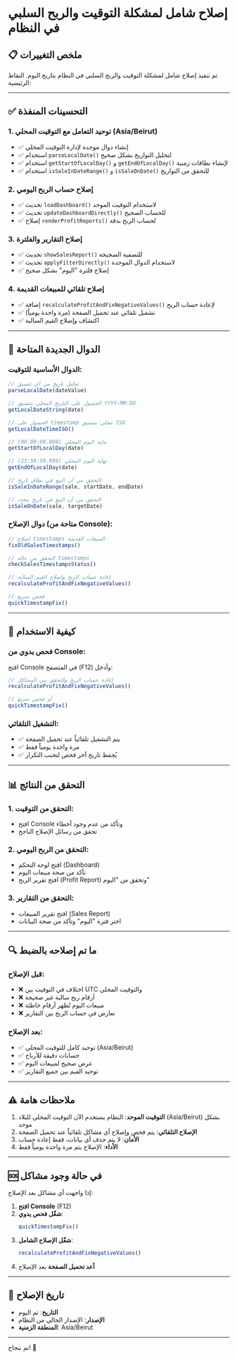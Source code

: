 # إصلاح شامل لمشكلة التوقيت والربح السلبي في النظام

## 📋 ملخص التغييرات

تم تنفيذ إصلاح شامل لمشكلة التوقيت والربح السلبي في النظام بتاريخ اليوم. النقاط الرئيسية:

---

## ✅ التحسينات المنفذة

### 1. توحيد التعامل مع التوقيت المحلي (Asia/Beirut)
- ✅ إنشاء دوال موحدة لإدارة التوقيت المحلي
- ✅ استخدام `parseLocalDate()` لتحليل التواريخ بشكل صحيح
- ✅ استخدام `getStartOfLocalDay()` و `getEndOfLocalDay()` لإنشاء نطاقات زمنية
- ✅ استخدام `isSaleInDateRange()` و `isSaleOnDate()` للتحقق من التواريخ

### 2. إصلاح حساب الربح اليومي
- ✅ تحديث `loadDashboard()` لاستخدام التوقيت الموحد
- ✅ تحديث `updateDashboardDirectly()` للحساب الصحيح
- ✅ إصلاح `renderProfitReports()` لحساب الربح بدقة

### 3. إصلاح التقارير والفلترة
- ✅ تحديث `showSalesReport()` للتصفية الصحيحة
- ✅ تحديث `applyFilterDirectly()` لاستخدام الدوال الموحدة
- ✅ إصلاح فلترة "اليوم" بشكل صحيح

### 4. إصلاح تلقائي للمبيعات القديمة
- ✅ إضافة `recalculateProfitAndFixNegativeValues()` لإعادة حساب الربح
- ✅ تشغيل تلقائي عند تحميل الصفحة (مرة واحدة يومياً)
- ✅ اكتشاف وإصلاح القيم السالبة

---

## 🔧 الدوال الجديدة المتاحة

### الدوال الأساسية للتوقيت:
```javascript
// تحليل تاريخ من أي تنسيق
parseLocalDate(dateValue)

// الحصول على التاريخ المحلي بتنسيق YYYY-MM-DD
getLocalDateString(date)

// الحصول على timestamp محلي بتنسيق ISO
getLocalDateTimeISO()

// بداية اليوم المحلي (00:00:00.000)
getStartOfLocalDay(date)

// نهاية اليوم المحلي (23:59:59.999)
getEndOfLocalDay(date)

// التحقق من أن البيع في نطاق تاريخ
isSaleInDateRange(sale, startDate, endDate)

// التحقق من أن البيع في تاريخ محدد
isSaleOnDate(sale, targetDate)
```

### دوال الإصلاح (متاحة من Console):
```javascript
// إصلاح timestamps المبيعات القديمة
fixOldSalesTimestamps()

// التحقق من حالة timestamps
checkSalesTimestampsStatus()

// إعادة حساب الربح وإصلاح القيم السالبة
recalculateProfitAndFixNegativeValues()

// فحص سريع
quickTimestampFix()
```

---

## 🎯 كيفية الاستخدام

### فحص يدوي من Console:
افتح Console في المتصفح (F12) وأدخل:

```javascript
// إعادة حساب الربح والتحقق من المشاكل
recalculateProfitAndFixNegativeValues()

// أو فحص سريع
quickTimestampFix()
```

### التشغيل التلقائي:
- ✅ يتم التشغيل تلقائياً عند تحميل الصفحة
- ✅ مرة واحدة يومياً فقط
- ✅ يُحفظ تاريخ آخر فحص لتجنب التكرار

---

## 📊 التحقق من النتائج

### 1. التحقق من التوقيت:
- افتح Console وتأكد من عدم وجود أخطاء
- تحقق من رسائل الإصلاح الناجح

### 2. التحقق من الربح اليومي:
- افتح لوحة التحكم (Dashboard)
- تأكد من صحة مبيعات اليوم
- افتح تقرير الربح (Profit Report) وتحقق من "اليوم"

### 3. التحقق من التقارير:
- افتح تقرير المبيعات (Sales Report)
- اختر فترة "اليوم" وتأكد من صحة البيانات

---

## 🔍 ما تم إصلاحه بالضبط

### قبل الإصلاح:
- ❌ اختلاف في التوقيت بين UTC والتوقيت المحلي
- ❌ أرقام ربح سالبة غير صحيحة
- ❌ مبيعات اليوم تُظهر أرقام خاطئة
- ❌ تعارض في حساب الربح بين التقارير

### بعد الإصلاح:
- ✅ توحيد كامل للتوقيت المحلي (Asia/Beirut)
- ✅ حسابات دقيقة للأرباح
- ✅ عرض صحيح لمبيعات اليوم
- ✅ توحيد القيم بين جميع التقارير

---

## ⚠️ ملاحظات هامة

1. **التوقيت الموحد**: النظام يستخدم الآن التوقيت المحلي للبلاد (Asia/Beirut) بشكل موحد
2. **الإصلاح التلقائي**: يتم فحص وإصلاح أي مشاكل تلقائياً عند تحميل الصفحة
3. **الأمان**: لا يتم حذف أي بيانات، فقط إعادة حساب
4. **الأداء**: الإصلاح يتم مرة واحدة يومياً فقط

---

## 🆘 في حالة وجود مشاكل

إذا واجهت أي مشاكل بعد الإصلاح:

1. **افتح Console** (F12)
2. **شغّل فحص يدوي**:
   ```javascript
   quickTimestampFix()
   ```
3. **شغّل الإصلاح الشامل**:
   ```javascript
   recalculateProfitAndFixNegativeValues()
   ```
4. **أعد تحميل الصفحة** بعد الإصلاح

---

## 📝 تاريخ الإصلاح
- **التاريخ**: تم اليوم
- **الإصدار**: الإصدار الحالي من النظام
- **المنطقة الزمنية**: Asia/Beirut

---

تم بنجاح! 🎉
